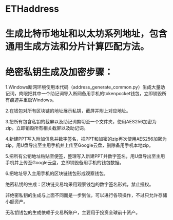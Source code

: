 # ETHaddress
# 生成比特币地址和以太坊系列地址，包含通用生成方法和分片计算匹配方法。
# 绝密私钥生成及加密步骤：
1.Windows断网环境使用本代码（address_generate_common.py）生成大量助记词，肉眼把其中一个助记词导入断网备用手机的tokenpocket钱包，立即销毁所有痕迹并重启Windows。

2.在钱包对所有区块链的地址展示私钥，截屏并附上对应地址。

3.把所有包含私钥的截屏以及助记词剪切至一个文件夹，使用AES256加密为zip，立即销毁所有相关截屏以及助记词。

4.新建PPT写入附加信息并数字签名，把PPT和加密的zip再次使用AES256加密为zip，用U盘导出至主用手机并上传至Google云盘，删除备用手机本地zip。

5.把所有公钥地址粘贴至便签，整理写入新建PPT并数字签名，用U盘导出至主用手机并上传至Google云盘，立即销毁备用手机的钱包数据。

6.把地址导入主用手机的区块链钱包形成观察钱包。

绝密私钥的生成：区块链交易均采用观察钱包的数字签名形式，禁止授权。

非绝密私钥的生成与上面不同而是一步到位，可以进行各项操作，不过只允许存储小额资产。

无私钥钱包的生成依赖于交易所账户，主要用于投资全球前十资产。
